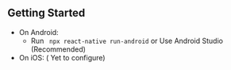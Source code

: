 ## Getting Started

- On Android:
  - Run ` npx react-native run-android` or Use Android Studio (Recommended)
- On iOS: ( Yet to configure)
